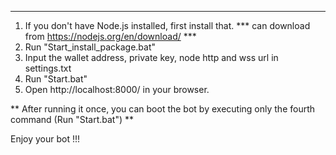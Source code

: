 
************************************************************************************************

1. If you don't have Node.js installed, first install that.
   *** can download from https://nodejs.org/en/download/ ***
2. Run "Start_install_package.bat"   
3. Input the wallet address, private key, node http and wss url in settings.txt
4. Run "Start.bat"
5. Open http://localhost:8000/ in your browser.

** After running it once, you can boot the bot by executing only the fourth command (Run "Start.bat") **

Enjoy your bot !!!



